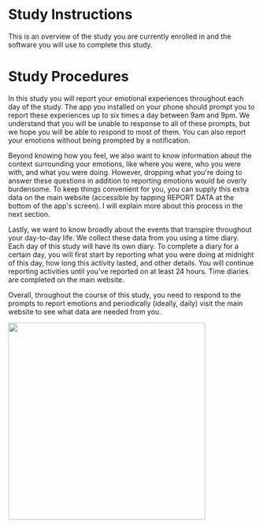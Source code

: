# Study Instructions

This is an overview of the study you are currently enrolled in and the software you will use to complete this study.

# Study Procedures

In this study you will report your emotional experiences throughout each day of the study. The app you installed on your phone should prompt you to report these experiences up to six times a day between 9am and 9pm. We understand that you will be unable to response to all of these prompts, but we hope you will be able to respond to most of them. You can also report your emotions without being prompted by a notification.

Beyond knowing how you feel, we also want to know information about the context surrounding your emotions, like where you were, who you were with, and what you were doing. However, dropping what you're doing to answer these questions in addition to reporting emotions would be overly burdensome. To keep things convenient for you, you can supply this extra data on the main website (accessible by tapping REPORT DATA at the bottom of the app's screen). I will explain more about this process in the next section.

Lastly, we want to know broadly about the events that transpire throughout your day-to-day life. We collect these data from you using a time diary. Each day of this study will have its own diary. To complete a diary for a certain day, you will first start by reporting what you were doing at midnight of this day, how long this activity lasted, and other details. You will continue reporting activities until you've reported on at least 24 hours. Time diaries are completed on the main website.

Overall, throughout the course of this study, you need to respond to the prompts to report emotions and periodically (ideally, daily) visit the main website to see what data are needed from you.


<img src="https://terpconnect.umd.edu/~rrinderk/TD_instructions/1.png" width="400">
